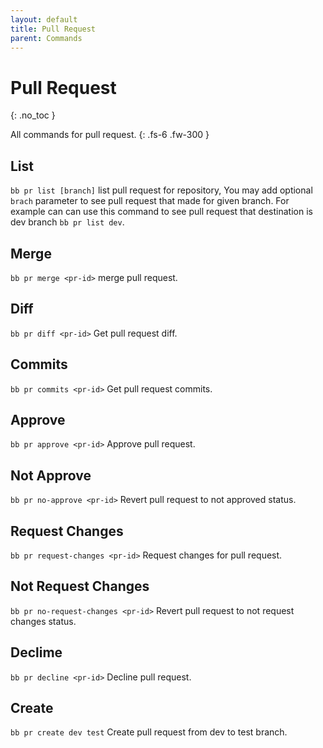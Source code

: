 ```yaml
---
layout: default
title: Pull Request
parent: Commands
---
```


# Pull Request
{: .no_toc }

All commands for pull request.
{: .fs-6 .fw-300 }

## List
`bb pr list [branch]` list pull request for repository, You may add optional `brach` parameter to see pull request that made for given branch. For example can can use this command to see pull request that destination is dev branch `bb pr list dev`.

## Merge 
`bb pr merge <pr-id>` merge pull request.

## Diff 
`bb pr diff <pr-id>` Get pull request diff.

## Commits 
`bb pr commits <pr-id>` Get pull request commits.

## Approve
`bb pr approve <pr-id>` Approve pull request.

## Not Approve
`bb pr no-approve <pr-id>` Revert pull request to not approved status.

## Request Changes
`bb pr request-changes <pr-id>` Request changes for pull request.

## Not Request Changes
`bb pr no-request-changes <pr-id>` Revert pull request to not request changes status.

## Declime
`bb pr decline <pr-id>` Decline pull request.

## Create
`bb pr create dev test` Create pull request from dev to test branch.
